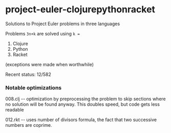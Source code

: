 # project-euler-clojurepythonracket
Solutions to Project Euler problems in three languages

Problems `3n+k` are solved using `k =`

1. Clojure
2. Python
3. Racket

(exceptions were made when worthwhile)

Recent status: 12/582

### Notable optimizations

008.clj -- optimization by preprocessing the problem to skip sections where no solution will be found anyway. This doubles speed, but code gets less readable

012.rkt -- uses number of divisors formula, the fact that two successive numbers are coprime.
